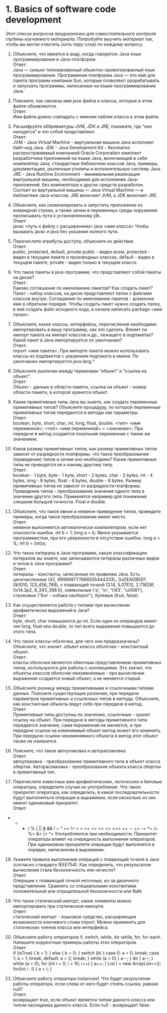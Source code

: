   # 1. Basics of software code development

  *Этот список вопросов предназначен для самостоятельного контроля глубины изучаемого материала.*
  *Попробуйте выучить материал так, чтобы вы могли ответить (хоть пару слов) по каждому вопросу.* 
    
  1.  Объясните, что имеется в виду, когда говорится: Java-язык программирования и Java-платформа.
  <br/>Ответ:<br/> 
  Java — сильно типизированный объектно-ориентированный язык программирования. 
  Программная платформа Java — это имя для пакета программ компании Sun, которые позволяют разрабатывать и запускать программы, 
  написанные на языке программирования Java.

  2.  Поясните, как связаны имя java-файла и классы, которые в этом файле объявляются.
  <br/>Ответ:<br/> 
  Имя файла дожно совпадать с именем паблик класса в этом файле.

  3.  Расшифруйте аббревиатуры JVM, JDK и JRE; покажите, где “они находятся” и что собой представляют. 
  <br/>Ответ:<br/> 
  JVM - Java Virtual Machine - виртуальная машина Java исполняет байт-код Java.
  JDK - Java Development Kit - бесплатно распространяемый компанией Oracle Corporation комплект разработчика приложений на языке Java, включающий в себя компилятор Java, стандартные библиотеки классов Java, примеры, документацию, различные утилиты и исполнительную систему Java.
  JRE - Java Runtime Environment - минимальная реализация виртуальной машины, необходимая для исполнения Java-приложений, без компилятора и других средств разработки. Состоит из виртуальной машины — Java Virtual Machine — и библиотеки Java-классов.
  JRE включает JVM, а JDK включает JRE. 

  4.  Объясните, как скомпилировать и запустить приложение из командной строки, 
  а также зачем в переменных среды окружения прописывать пути к установленному jdk.
  <br/>Ответ:<br/> 
  javac <путь к файлу с расширением>
  java <имя класса>
  Чтобы вызывать javac и java без указания полного пути.

  5.  Перечислите атрибуты доступа, объясните их действие.
  <br/>Ответ:<br/> 
  public, protected, default, private
  public - виден всем, 
  protected - виден в текущем пакете и производных классах,
  default - виден в текущем пакете,
  private - виден только в текущем классе.

  6.  Что такое пакеты в java-программе, что представляют собой пакеты на диске? 
  <br/>Ответ:<br/> 
  Каково соглашение по именованию пакетов? Как создать пакет? 
  Пакет - набор классов, на диске представляют папки с файлами классов внутри.
  Соглашение по именованию пакетов - доменное имя в обратном порядке.
  Чтобы создать пакет нужно создать папку, в ней создать файл исходного кода, в начале написать package <имя папки>.

  7.  Объясните, какие классы, интерфейсы, перечисления необходимо импортировать в вашу программу, как это сделать. 
  Влияет ли импорт пакета на импорт классов и др., лежащего в подпакетах? Какой пакет в Java импортируется по умолчанию? 
  <br/>Ответ:<br/> 
  import <имя пакета>;
  При импорте пакета можно использовать классы из подпакетов с указанием подпакета в имени.
  По умолчанию импортируется java.lang.*

  8.  Объясните различия между терминами “объект” и “ссылка на объект”. 
  <br/>Ответ:<br/> 
  Объект - данные в области памяти, ссылка на объект - номер области памяти, в которой хранится объект.

  9.  Какие примитивные типы Java вы знаете, как создать переменные примитивных типов? 
  Объясните процедуру, по которой переменные примитивных типов передаются в методы как параметры.
  <br/>Ответ:<br/> 
  boolean, byte, short, char, int, long, float, double.
  <тип> <имя переменной>;
  <тип> <имя переменной> = <значение>;
  При передаче в метод создается локальная переменная с таким же значением.

  10.  Каков размер примитивных типов, как размер примитивных типов зависит от разрядности платформы, 
  что такое преобразование (приведение) типов и зачем оно необходимо? Какие примитивные типы не приводятся ни к какому другому типу. 
  <br/>Ответ:<br/> 
  boolean - 1 byte, byte - 1 byte, short - 2 bytes, char - 2 bytes, int - 4 bytes, long - 8 bytes, float - 4 bytes, double - 8 bytes.
  Размер примитивных типов не зависит от разрядности платформы.
  Приведение типов - преобразование значения одного типа в значение другого типа.
  Применятся например для понижения слишком большой точности.
  Float и double.

  11.  Объясните, что такое явное и неявное приведение типов, приведите примеры, когда такое преобразование  имеет место. 
  <br/>Ответ:<br/> 
  неявное выполняется автоматически компилятором, если нет опасности ошибок. 
    int b = 1;
    long a = b;
  Явное указывается программистом, при его уверенности в отсутствии ошибок.
    long a = 1L;
    int b = (int)a;

  12.  Что такое литералы в Java-программе, какую классификацию литералов вы знаете, 
  как записываются литералы различных видов и типов в Java-программе? 
  <br/>Ответ:<br/> 
  литералы - константы, записанные по правилам Java. Есть 
  целочисленные (42, 899888777666555444333L, 0xDEADBEEF, 0b1010, 123_456_789),
  с плавающей точкой (3.14, 5.07E12, 2.71828f, 0x14.3p2, 8_343_398.0),
  символьные ('a', '\n', '\143', '\u0061'),
  строковые ("Бог - собака наоборот"),
  булевые (true, false).

  13.  Как осуществляется работа с типами при вычислении арифметически выражений в Java? 
  <br/>Ответ:<br/>
  byte, short, char повышаются до int.
  Если один из операндов имеет тип long, float или double, то тип всего выражения повышается до этого типа.

  14.  Что такое классы-оболочки, для чего они предназначены? 
  Объясните, что значит: объект класса оболочки – константный объект. 
  <br/>Ответ:<br/>
  классы оболочки являются обектным представлением примитивных типов, используются для работы с коллекциями.
  Это значит, что объекты классов оболочек неизменяемые - при вычислении выражения создается новый объект, а не меняется старый.

  15.  Объясните разницу между примитивными и ссылочными типами данных. 
  Поясните существующие различия, при передаче параметров примитивных и ссылочных типов в методы. 
  Объясните, как константные объекты ведут себя при передаче в метод.
  <br/>Ответ:<br/>
  Примитивные типы доступны по значению, ссылочные - хранят ссылку на объект.
  При передаче в методы примитивного типа передается значение, сама переменная не меняется, а при передаче ссылки на изменяемый объект метод
  может его изменить.
  При передаче ссылки неизменяемого объекта в метод этот объект также не изменится.

  16.  Поясните, что такое автоупаковка и автораспаковка. 
  <br/>Ответ:<br/>
  автоупаковка - преобразование примитивного типа в объект класса обертки.
  Автораспаковка - преобразование объекта класса обертки в примитивный тип.

  17.  Перечислите известные вам арифметические, логические и битовые операторы, определите случаи их употребления. 
  Что такое приоритет оператора, как определить, в какой последовательности будут выполняться операции в выражении, 
  если несколько из них имеют одинаковый приоритет. 
  <br/>Ответ:<br/>
  + - * / % | || & && ! ~ ^ == != > < >= <= << >> >>> ++ -- += -= *= /= %= &= |= ^=
  Употребляются при необходимости.
  Приоритет оператора влияет на очередность выполнения операторов.
  При одинаковом приоритете операции будут выполнятся в порядке, написанном в выражении.

  18.  Укажите правила выполнения операций с плавающий точкой в Java 
  (согласно стандарту IEEE754). Как определить, что результатом вычисления стала бесконечность или нечисло? 
  <br/>Ответ:<br/>
  Операции с плавающий точкой неточные, из-за двоичного представления. 
  Сравнить со специальными константами положительной или отрицательной бесконечности или NaN.


  19.  Что такое статический импорт, какие элементы можно импортировать при статическом импорте. 
  <br/>Ответ:<br/>
  статический импорт - языковое средство, расширяющее возможности ключевого сло­ва import.
  Можно применять для статических членов класса или интерфейса.

  20.  Объясните работу операторов if, switch, while, do-while, for, for-each. 
  Напишите корректные примеры работы этих операторов. 
  <br/>Ответ:<br/>
  if (isTrue) {
    b = 1;
  } else {
    b = 0;
  }
  switch (b) {
    case 0:
      a = 0;
      break;
    case 1:
      a = 1;
      break;
    default:
      a = 2;
      break;
  }
  while (a > 0) {
    a--;
  }
  do {
    a--;
  } while (a > 0);
  for (int i = 0; i < 10; i++) {
    a++;
  }
  List<Integer> I = new ArrayList<>();
  for(int i : I) {
    a = i;
  }

  21.  Объясните работу оператора instanceof. Что будет результатом работы оператора, если слева от него будет стоять ссылка, равная null? 
  <br/>Ответ:<br/>
  возвращает true, если объект является типом данного класса или типом наследника данного класса.
  Если null - возвращает false.

